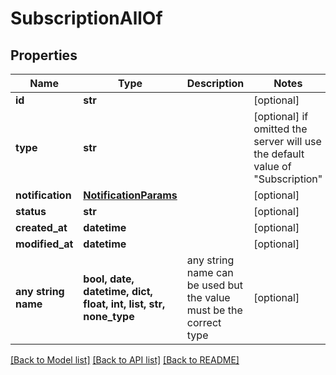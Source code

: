 # SubscriptionAllOf


## Properties
Name | Type | Description | Notes
------------ | ------------- | ------------- | -------------
**id** | **str** |  | [optional] 
**type** | **str** |  | [optional]  if omitted the server will use the default value of "Subscription"
**notification** | [**NotificationParams**](NotificationParams.md) |  | [optional] 
**status** | **str** |  | [optional] 
**created_at** | **datetime** |  | [optional] 
**modified_at** | **datetime** |  | [optional] 
**any string name** | **bool, date, datetime, dict, float, int, list, str, none_type** | any string name can be used but the value must be the correct type | [optional]

[[Back to Model list]](../README.md#documentation-for-models) [[Back to API list]](../README.md#documentation-for-api-endpoints) [[Back to README]](../README.md)


